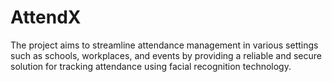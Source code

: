 # AttendX
The project aims to streamline attendance management in various settings such as schools, workplaces, and events by providing a reliable and secure solution for tracking attendance using facial recognition technology.
